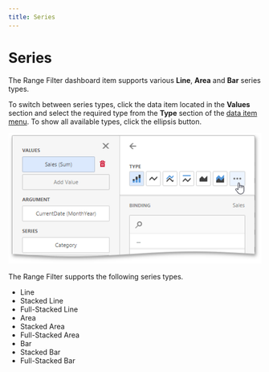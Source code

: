 ```yaml
---
title: Series
---
```

# Series
The Range Filter dashboard item supports various **Line**, **Area** and **Bar** series types.

To switch between series types, click the data item located in the **Values** section and select the required type from the **Type** section of the [data item menu](../../../../../dashboard-for-web/articles/web-dashboard-designer-mode/ui-elements/data-item-menu.md). To show all available types, click the ellipsis button.

![wdd-range-filter-change-series-type](../../../../images/Img125356.png)

The Range Filter supports the following series types.
* Line
* Stacked Line
* Full-Stacked Line
* Area
* Stacked Area
* Full-Stacked Area
* Bar
* Stacked Bar
* Full-Stacked Bar